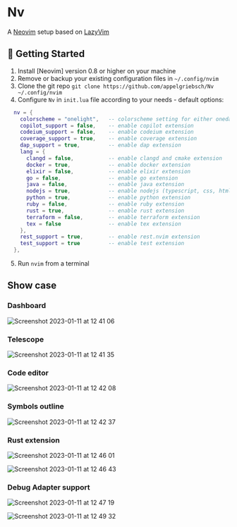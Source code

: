 # Nv

A [Neovim](https://neovim.io) setup based on [LazyVim](https://github.com/LazyVim/LazyVim)

## 🚀 Getting Started

1. Install [Neovim] version 0.8 or higher on your machine
2. Remove or backup your existing configuration files in `~/.config/nvim`
3. Clone the git repo `git clone https://github.com/appelgriebsch/Nv ~/.config/nvim`
4. Configure `Nv` in `init.lua` file according to your needs - default options:
```lua
  nv = {
    colorscheme = "onelight",   -- colorscheme setting for either onedark.nvim or github-theme
    copilot_support = false,    -- enable copilot extension
    codeium_support = false,    -- enable codeium extension
    coverage_support = true,    -- enable coverage extension
    dap_support = true,         -- enable dap extension
    lang = {
      clangd = false,           -- enable clangd and cmake extension
      docker = true,            -- enable docker extension
      elixir = false,           -- enable elixir extension
      go = false,               -- enable go extension
      java = false,             -- enable java extension
      nodejs = true,            -- enable nodejs (typescript, css, html, json) extension
      python = true,            -- enable python extension
      ruby = false,             -- enable ruby extension
      rust = true,              -- enable rust extension
      terraform = false,        -- enable terraform extension
      tex = false               -- enable tex extension
    },
    rest_support = true,        -- enable rest.nvim extension
    test_support = true         -- enable test extension
  },
```
5. Run `nvim` from a terminal

## Show case

### Dashboard

![Screenshot 2023-01-11 at 12 41 06](https://user-images.githubusercontent.com/6803419/211798031-c9e9a376-6f2b-4117-8b23-470a5fcd66b9.png)

### Telescope

![Screenshot 2023-01-11 at 12 41 35](https://user-images.githubusercontent.com/6803419/211798083-a506a3c5-3a25-4a44-b181-f01d1d78be10.png)

### Code editor

![Screenshot 2023-01-11 at 12 42 08](https://user-images.githubusercontent.com/6803419/211798196-98021cdd-1b65-4ad2-b309-d0026dc103ee.png)

### Symbols outline

![Screenshot 2023-01-11 at 12 42 37](https://user-images.githubusercontent.com/6803419/211798225-de622980-aa61-4d85-8028-f9867b1e6db1.png)

### Rust extension

![Screenshot 2023-01-11 at 12 46 01](https://user-images.githubusercontent.com/6803419/211798813-0226d579-b3dc-417f-b95c-076a877a002c.png)

![Screenshot 2023-01-11 at 12 46 43](https://user-images.githubusercontent.com/6803419/211798865-6e6b013b-41c2-4ddf-b791-2628a02149cc.png)

### Debug Adapter support

![Screenshot 2023-01-11 at 12 47 19](https://user-images.githubusercontent.com/6803419/211798911-2a49e27e-1363-4cab-9dcb-df366fb674b4.png)

![Screenshot 2023-01-11 at 12 49 32](https://user-images.githubusercontent.com/6803419/211799158-b276f1d4-3174-48e0-bea0-255e28773c83.png)
